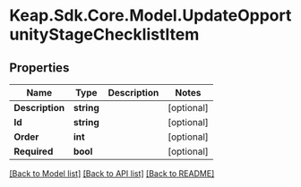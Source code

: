 # Keap.Sdk.Core.Model.UpdateOpportunityStageChecklistItem

## Properties

Name | Type | Description | Notes
------------ | ------------- | ------------- | -------------
**Description** | **string** |  | [optional] 
**Id** | **string** |  | [optional] 
**Order** | **int** |  | [optional] 
**Required** | **bool** |  | [optional] 

[[Back to Model list]](../README.md#documentation-for-models) [[Back to API list]](../README.md#documentation-for-api-endpoints) [[Back to README]](../README.md)


